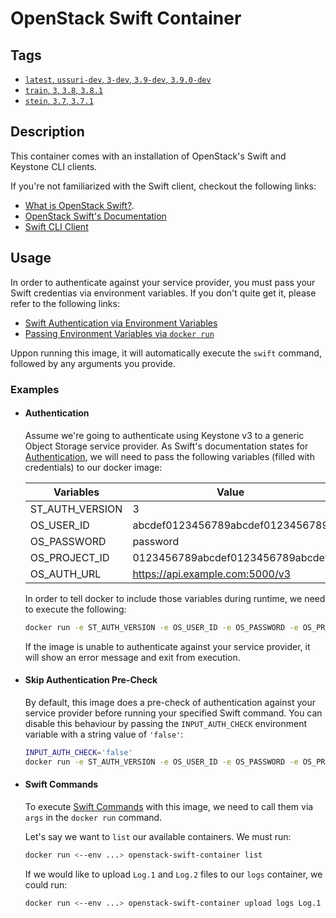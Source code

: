 # OpenStack Swift Container

## Tags
- [`latest`, `ussuri-dev`, `3-dev`, `3.9-dev`, `3.9.0-dev`](https://github.com/iksaku/openstack-swift-container/blob/master/Dockerfile)
- [`train`, `3`, `3.8`, `3.8.1`](https://github.com/iksaku/openstack-swift-container/blob/train/Dockerfile)
- [`stein`, `3.7`, `3.7.1`](https://github.com/iksaku/openstack-swift-container/blob/stein/Dockerfile)

## Description
This container comes with an installation of OpenStack's Swift and Keystone CLI clients.

If you're not familiarized with the Swift client, checkout the following links:
  - [What is OpenStack Swift?](https://wiki.openstack.org/wiki/Swift).
  - [OpenStack Swift's Documentation](https://docs.openstack.org/swift/stein/)
  - [Swift CLI Client](https://docs.openstack.org/python-swiftclient/stein/)

## Usage
In order to authenticate against your service provider, you must pass your Swift credentias via environment variables. If you don't quite get it, please refer to the following links:
  - [Swift Authentication via Environment Variables](https://docs.openstack.org/python-swiftclient/stein/cli/index.html#authentication)
  - [Passing Environment Variables via `docker run`](https://docs.docker.com/v17.12/edge/engine/reference/commandline/run/#set-environment-variables--e-env-env-file)

Uppon running this image, it will automatically execute the `swift` command, followed by any arguments you provide.

### Examples
  - #### Authentication
    Assume we're going to authenticate using Keystone v3 to a generic Object Storage service provider. As Swift's documentation states for [Authentication](https://docs.openstack.org/python-swiftclient/stein/cli/index.html#authentication), we will need to pass the following variables (filled with credentials) to our docker image:

    | Variables       | Value                             |
    | --------------- | --------------------------------- |
    | ST_AUTH_VERSION | 3                                 |
    | OS_USER_ID      | abcdef0123456789abcdef0123456789  |
    | OS_PASSWORD     | password                          |
    | OS_PROJECT_ID   | 0123456789abcdef0123456789abcdef  |
    | OS_AUTH_URL     | https://api.example.com:5000/v3   |

    In order to tell docker to include those variables during runtime, we need to execute the following:

    ```sh
    docker run -e ST_AUTH_VERSION -e OS_USER_ID -e OS_PASSWORD -e OS_PROJECT_ID -e OS_AUTH_URL openstack-swift-container --version
    ```

    If the image is unable to authenticate against your service provider, it will show an error message and exit from execution.

  - #### Skip Authentication Pre-Check
    By default, this image does a pre-check of authentication against your service provider before running your specified Swift command.
    You can disable this behaviour by passing the `INPUT_AUTH_CHECK` environment variable with a string value of `'false'`:

    ```sh
    INPUT_AUTH_CHECK='false'
    docker run -e ST_AUTH_VERSION -e OS_USER_ID -e OS_PASSWORD -e OS_PROJECT_ID -e OS_AUTH_URL -e INPUT_AUTH_CHECK openstack-swift-container --version
    ``` 

  - #### Swift Commands
    To execute [Swift Commands](https://docs.openstack.org/python-swiftclient/stein/cli/index.html#cli-commands) with this image, we need to call them via `args` in the `docker run` command.

    Let's say we want to `list` our available containers. We must run:
    ```sh
    docker run <--env ...> openstack-swift-container list
    ```

    If we would like to upload `Log.1` and `Log.2` files to our `logs` container, we could run:
    ```sh
    docker run <--env ...> openstack-swift-container upload logs Log.1 Log.2
    ```